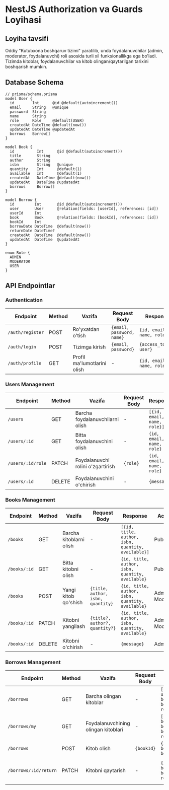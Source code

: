 # NestJS Authorization va Guards Loyihasi

## Loyiha tavsifi

Oddiy "Kutubxona boshqaruv tizimi" yaratilib, unda foydalanuvchilar (admin, moderator, foydalanuvchi) roli asosida turli xil funksionallikga ega bo'ladi. Tizimda kitoblar, foydalanuvchilar va kitob olingan/qaytarilgan tarixini boshqarish mumkin.

## Database Schema

```prisma
// prisma/schema.prisma
model User {
  id        Int      @id @default(autoincrement())
  email     String   @unique
  password  String
  name      String
  role      Role     @default(USER)
  createdAt DateTime @default(now())
  updatedAt DateTime @updatedAt
  borrows   Borrow[]
}

model Book {
  id          Int      @id @default(autoincrement())
  title       String
  author      String
  isbn        String   @unique
  quantity    Int      @default(1)
  available   Int      @default(1)
  createdAt   DateTime @default(now())
  updatedAt   DateTime @updatedAt
  borrows     Borrow[]
}

model Borrow {
  id         Int       @id @default(autoincrement())
  user       User      @relation(fields: [userId], references: [id])
  userId     Int
  book       Book      @relation(fields: [bookId], references: [id])
  bookId     Int
  borrowDate DateTime  @default(now())
  returnDate DateTime?
  createdAt  DateTime  @default(now())
  updatedAt  DateTime  @updatedAt
}

enum Role {
  ADMIN
  MODERATOR
  USER
}
```

## API Endpointlar

### Authentication

| Endpoint         | Method | Vazifa                      | Request Body              | Response                  | Access        |
| ---------------- | ------ | --------------------------- | ------------------------- | ------------------------- | ------------- |
| `/auth/register` | POST   | Ro'yxatdan o'tish           | `{email, password, name}` | `{id, email, name, role}` | Public        |
| `/auth/login`    | POST   | Tizimga kirish              | `{email, password}`       | `{access_token, user}`    | Public        |
| `/auth/profile`  | GET    | Profil ma'lumotlarini olish | -                         | `{id, email, name, role}` | Authenticated |

### Users Management    

| Endpoint          | Method | Vazifa                            | Request Body | Response                    | Access       |
| ----------------- | ------ | --------------------------------- | ------------ | --------------------------- | ------------ |
| `/users`          | GET    | Barcha foydalanuvchilarni olish   | -            | `[{id, email, name, role}]` | Admin        |
| `/users/:id`      | GET    | Bitta foydalanuvchini olish       | -            | `{id, email, name, role}`   | Admin, Owner |
| `/users/:id/role` | PATCH  | Foydalanuvchi rolini o'zgartirish | `{role}`     | `{id, email, name, role}`   | Admin        |
| `/users/:id`      | DELETE | Foydalanuvchini o'chirish         | -            | `{message}`                 | Admin        |

### Books Management

| Endpoint     | Method | Vazifa                  | Request Body                      | Response                                           | Access           |
| ------------ | ------ | ----------------------- | --------------------------------- | -------------------------------------------------- | ---------------- |
| `/books`     | GET    | Barcha kitoblarni olish | -                                 | `[{id, title, author, isbn, quantity, available}]` | Public           |
| `/books/:id` | GET    | Bitta kitobni olish     | -                                 | `{id, title, author, isbn, quantity, available}`   | Public           |
| `/books`     | POST   | Yangi kitob qo'shish    | `{title, author, isbn, quantity}` | `{id, title, author, isbn, quantity, available}`   | Admin, Moderator |
| `/books/:id` | PATCH  | Kitobni yangilash       | `{title?, author?, quantity?}`    | `{id, title, author, isbn, quantity, available}`   | Admin, Moderator |
| `/books/:id` | DELETE | Kitobni o'chirish       | -                                 | `{message}`                                        | Admin            |

### Borrows Management  

| Endpoint              | Method | Vazifa                              | Request Body | Response                                         | Access                                  |
| --------------------- | ------ | ----------------------------------- | ------------ | ------------------------------------------------ | --------------------------------------- |
| `/borrows`            | GET    | Barcha olingan kitoblar             | -            | `[{id, userId, bookId, borrowDate, returnDate}]` | Admin, Moderator                        |
| `/borrows/my`         | GET    | Foydalanuvchining olingan kitoblari | -            | `[{id, bookId, book, borrowDate, returnDate}]`   | Authenticated                           |
| `/borrows`            | POST   | Kitob olish                         | `{bookId}`   | `{id, userId, bookId, borrowDate}`               | Authenticated                           |
| `/borrows/:id/return` | PATCH  | Kitobni qaytarish                   | -            | `{id, userId, bookId, borrowDate, returnDate}`   | Authenticated (Owner), Admin, Moderator |

